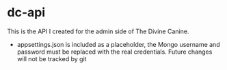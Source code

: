 # dc-api

This is the API I created for the admin side of The Divine Canine. 

- appsettings.json is included as a placeholder, the Mongo username and password must be replaced with the real credentials. Future changes will not be tracked by git
